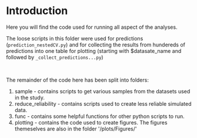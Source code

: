
# Introduction

Here you will find the code used for running all aspect of the analyses.

The loose scripts in this folder were used for predictions (`prediction_nestedCV.py`) and for collecting the results from hundereds of predictions into one table for plotting (starting with $datasate_name and followed by `_collect_predictions...py`)

<br />

The remainder of the code here has been split into folders:

1. sample - contains scripts to get various samples from the datasets used in the study.
2. reduce_reliability - contains scripts used to create less reliable simulated data.
3. func - contains some helpful functions for other python scripts to run.
4. plotting - contains the code used to create figures. The figures themeselves are also in the folder '/plots/Figures/'

